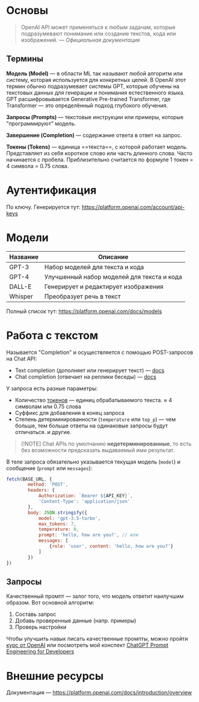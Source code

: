 # Основы

> OpenAI API может применяться к любым задачам, которые подразумевают понимание или создание текстов, кода или изображений.
> *— Официальная документация*

## Термины

**Модель (Model)** — в области ML так называют любой алгоритм или систему, которая используется для конкретных целей. В OpenAI этот термин обычно подразумевает системы GPT, которые обучены на текстовых данных для генерации и понимания естественного языка. GPT расшифровывается Generative Pre-trained Transformer, где Transformer — это определённый подход глубокого обучения.

**Запросы (Prompts)** — текстовые инструкции или примеры, которые "программируют" модель.

**Завершение (Completion)** — содержание ответа в ответ на запрос.

**Токены (Tokens)** — единица ==текста==, с которой работает модель. Представляет из себя короткое слово или часть длинного слова. Часто начинается с пробела. Приблизительно считается по формуле 1 токен = 4 символа = 0.75 слова.

# Аутентификация
По ключу. Генерируется тут: https://platform.openai.com/account/api-keys

# Модели
|Название|Описание|
|-|-|
| GPT-3 | Набор моделей для текста и кода |
| GPT-4 | Улучшенный набор моделей для текста и кода |
| DALL-E | Генерирует и редактирует изображения|
| Whisper | Преобразует речь в текст |

Полный список тут: https://platform.openai.com/docs/models

# Работа с текстом

Называется "Completion" и осуществляется с помощью POST-запросов на Chat API:
- Text completion (дополняет или генерирует текст) — [docs](https://platform.openai.com/docs/api-reference/completions/create)
- Chat completion (отвечает на реплики беседы) — [docs](https://platform.openai.com/docs/api-reference/chat/create)

У запроса есть разные параметры:
- Количество [токенов](https://platform.openai.com/tokenizer) — единиц обрабатываемого текста. ≈ 4 символам или 0.75 слова 
- Суффикс для добавления в конец запроса
- Степень детерминированности (`temperature` или `top_p`) — чем больше, тем больше ответы на одинаковые запросы будут отличаться.
и другие.

> [!NOTE] Chat APIs по умолчанию __недетерминированные__, то есть без возможности предсказать выдаваемый ими результат.

В теле запроса обязательно указывается текущая модель (`model`) и сообщение (`prompt` или `messages`):

```js
fetch(BASE_URL, {
		method: 'POST',
		headers: {
			Authorization: `Bearer ${API_KEY}`,
			'Content-Type': 'application/json'
		},
		body: JSON.stringify({
			model: 'gpt-3.5-turbo',
			max_tokens: 7,
			temperature: 0,
			prompt: 'hello, how are you?', // или
			messages: [
				{role: 'user', content: 'hello, how are you?'}
			]
		})
})
```

## Запросы

Качественный промпт — залог того, что модель ответит наилучшим образом. Вот основной алгоритм:

1. Cоставь запрос
2. Добавь проверенные данные (напр. примеры)
3. Проверь настройки

Чтобы улучшить навык писать качественные промпты, можно пройти [курс от OpenAI](https://learn.deeplearning.ai/chatgpt-prompt-eng) или посмотреть мой конспект [ChatGPT Prompt Engineering for Developers](<ChatGPT Prompt Engineering for Developers>)

# Внешние ресурсы
Документация — https://platform.openai.com/docs/introduction/overview